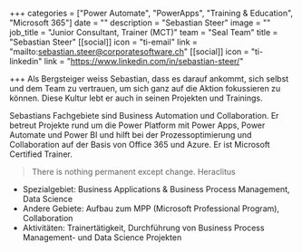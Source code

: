 +++
categories = ["Power Automate", "PowerApps", "Training & Education", "Microsoft 365"]
date = ""
description = "Sebastian Steer"
image = ""
job_title = "Junior Consultant, Trainer (MCT)"
team = "Seal Team"
title = "Sebastian Steer"
[[social]]
icon = "ti-email"
link = "mailto:sebastian.steer@corporatesoftware.ch"
[[social]]
icon = "ti-linkedin"
link = "https://www.linkedin.com/in/sebastian-steer/"

+++
Als Bergsteiger weiss Sebastian, dass es darauf ankommt, sich selbst und dem Team zu vertrauen, um sich ganz auf die Aktion fokussieren zu können. Diese Kultur lebt er auch in seinen Projekten und Trainings.  

Sebastians Fachgebiete sind Business Automation und Collaboration. Er betreut Projekte rund um die Power Platform mit Power Apps, Power Automate und Power BI und hilft bei der Prozessoptimierung und Collaboration auf der Basis von Office 365 und Azure. Er ist Microsoft Certified Trainer.

> There is nothing permanent except change. Heraclitus

* Spezialgebiet: Business Applications & Business Process Management, Data Science
* Andere Gebiete: Aufbau zum MPP (Microsoft Professional Program), Collaboration
* Aktivitäten: Trainertätigkeit, Durchführung von Business Process Management- und Data Science Projekten